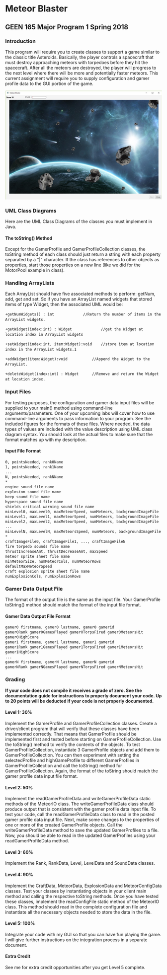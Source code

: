 # Meteor Blaster
## GEEN 165 Major Program 1 Spring 2018

### Introduction
This program will require you to create classes to support a game similar to the classic title Asteroids.  Basically, the player controls a spacecraft that must destroy approaching meteors with torpedoes before they hit the spacecraft.  After all the meteors are destroyed, the player will progress to the next level where there will be more and potentially faster meteors.  This current assignment will require you to supply configuration and gamer profile data to the GUI portion of the game.

![Figure01](https://github.com/NCATCS/images/blob/master/Spring2018MP1_Figure1.png)

### UML Class Diagrams

Here are the UML Class Diagrams of the classes you must implement in Java.

#### The toString() Method

Except for the GamerProfile and GamerProfileCollection classes, the toString method of each class should just return a string with each property separated by a "|" character.  If the class has references to other objects as properties, start those properties on a new line (like we did for the MotorPool example in class).

### Handling ArrayLists

Each ArrayList should have five associated methods to perform: getNum, add, get and set.  So if you have an ArrayList named widgets that stored items of type Widget, then the associated UML would be:

`+getNumWidgets() : int  			//Return the number of items in the ArrayList widgets.`

`+getWidget(index:int) : Widget  			//get the Widget at location index in ArrayList widgets`

`+setWidget(index:int, item:Widget):void	//store item at location index in the ArrayList widgets.1`

`+addWidget(item:Widget):void   		//Append the Widget to the ArrayList. `

`+deleteWidget(index:int) : Widget 		//Remove and return the Widget at location index.`

### Input Files

For testing purposes, the configuration and gamer data input files will be supplied to your main() method using command-line arguments/parameters.   One of your upcoming labs will cover how to use command-line arguments to pass information to your program.   See the included figures for the formats of these files.  Where needed, the data types of values are included with the value description using UML class diagram syntax.  You should look at the actual files to make sure that the format matches up with my description.

#### Input File Format

```
0, pointsNeeded, rank0Name
1, pointsNeeded, rank1Name
...
N, pointsNeeded, rankNName
*
engine sound file name
explosion sound file name
beep sound file name
hyperspace sound file name
shields critical warning sound file name
minLevel0, maxLevel0, maxMeteorSpeed, numMeteors, backgroundImageFile
minLevel1, maxLevel1, maxMeteorSpeed, numMeteors, backgroundImageFile
minLevel2, maxLevel2, maxMeteorSpeed, numMeteors, backgroundImageFile
...
minLevelN, maxLevelN, maxMeteorsSpeed, numMeteors, backgroundImageFile
*
craftImageFile0, craftImageFile1, ..., craftImageFileN
fire torpedo sounds file name
thrustIncreaseAmt, thrustDecreaseAmt, maxSpeed
meteor sprite sheet file name
minMeteorSize, numMeteorCols, numMeteorRows
defaultMaxMeteorSpeed
craft explosion sprite sheet file name
numExplosionCols, numExplosionRows
```

### Gamer Data Output File

The format of the output file is the same as the input file.  Your GamerProfile toString() method should match the format of the input file format.

#### Gamer Data Output File Format
```
gamer0 firstname, gamer0 lastname, gamer0 gamerid
gamer0Rank gamer0GamesPlayed gamer0TorpsFired gamer0MeteorsHit gamer0HighScore
gamer1 firstname, gamer1 lastname, gamer1 gamerid
gamer1Rank gamer1GamesPlayed gamer1TorpsFired gamer1MeteorsHit gamer1HighScore
...
gamerN firstname, gamerN lastname, gamerN gamerid
gamerNRank gamerNGamesPlayed gamerNTorpsFired gamerNMeteorsHit
```

### Grading

**If your code does not compile it receives a grade of zero.  See the documentation guide for instructions to properly document your code.  Up to 20 points will be deducted if your code is not properly documented.**

#### Level 1: 30% 
Implement the GamerProfile and GamerProfileCollection classes.  Create a driver/client program that will verify that these classes have been implemented correctly.  That means that GamerProfile should be implemented first and tested before starting on GamerProfileCollection.  Use the toString() method to verify the contents of the objects. To test GamerProfileCollection, instantiate 3 GamerProfile objects and add them to GamerProfileCollection.  You can then experiment with setting the selectedProfile and highGameProfile to different GamerProfiles in GamerProfileCollection and call the toString() method for GamerProfileCollection.  Again, the format of the toString should match the gamer profile data input file format.

#### Level 2: 50%
Implement the readGamerProfileData and writeGamerProfileData static methods of the MeteorIO class.  The writeGamerProfileData class should produce output that is consistent with the gamer profile data input file.  To test your code, call the readGamerProfileData class to read in the posted gamer profile data input file.  Next, make some changes to the properties of one or more of the created GamerProfile objects.  Call the writeGamerProfileData method to save the updated GamerProfiles to a file.  Now, you should be able to read in the updated GamerProfiles using your readGamerProfileData method.  

#### Level 3: 60%
Implement the Rank, RankData, Level, LevelData and SoundData classes.

#### Level 4: 90%
Implement the CraftData, MeteorData, ExplosionData and MeteorConfigData classes.  Test your classes by instantiating objects in your client main method and calling the respective toString methods.  Once you have tested these classes, implement the readConfigFile static method of the MeteorIO class.  This method should read in the complete configuration file and instantiate all the necessary objects needed to store the data in the file.

#### Level 5: 100%
Integrate your code with my GUI so that you can have fun playing the game.  I will give further instructions on the integration process in a separate document.

#### Extra Credit
See me for extra credit opportunities after you get Level 5 complete.
